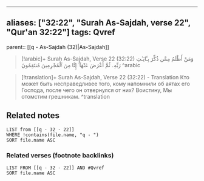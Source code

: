 
---
aliases: ["32:22", "Surah As-Sajdah, verse 22", "Qur'an 32:22"]
tags: Qvref
---

parent:: [[q - As-Sajdah (32)|As-Sajdah]]

> [!arabic]+ Surah As-Sajdah, Verse 22 (32:22)
> <span class="quran-arabic">وَمَنْ أَظْلَمُ مِمَّن ذُكِّرَ بِـَٔايَـٰتِ رَبِّهِۦ ثُمَّ أَعْرَضَ عَنْهَآ ۚ إِنَّا مِنَ ٱلْمُجْرِمِينَ مُنتَقِمُونَ</span>
^arabic

> [!translation]+ Surah As-Sajdah, Verse 22 (32:22) - Translation
> Кто может быть несправедливее того, кому напомнили об аятах его Господа, после чего он отвернулся от них? Воистину, Мы отомстим грешникам.
^translation



## Related notes
```dataview
LIST from [[q - 32 - 22]]
WHERE !contains(file.name, "q - ")
SORT file.name ASC
```

### Related verses (footnote backlinks)
```dataview
LIST FROM [[q - 32 - 22]] AND #Qvref
SORT file.name ASC
```

